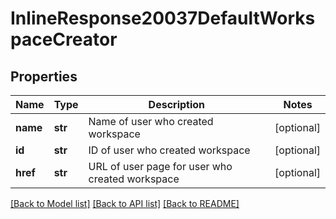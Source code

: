 # InlineResponse20037DefaultWorkspaceCreator

## Properties
Name | Type | Description | Notes
------------ | ------------- | ------------- | -------------
**name** | **str** | Name of user who created workspace | [optional] 
**id** | **str** | ID of user who created workspace | [optional] 
**href** | **str** | URL of user page for user who created workspace | [optional] 

[[Back to Model list]](../README.md#documentation-for-models) [[Back to API list]](../README.md#documentation-for-api-endpoints) [[Back to README]](../README.md)


